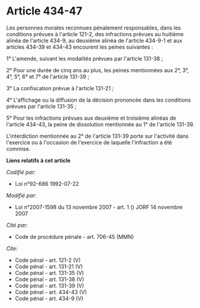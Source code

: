 # Article 434-47

Les personnes morales reconnues pénalement responsables, dans les conditions prévues à l'article 121-2, des infractions
prévues au huitième alinéa de l'article 434-9, au deuxième alinéa de l'article 434-9-1 et aux articles 434-39 et 434-43
encourent les peines suivantes : 

1° L'amende, suivant les modalités prévues par l'article 131-38 ; 

2° Pour une durée de cinq ans au plus, les peines mentionnées aux 2°, 3°, 4°, 5°, 6° et 7° de l'article 131-39 ; 

3° La confiscation prévue à l'article 131-21 ; 

4° L'affichage ou la diffusion de la décision prononcée dans les conditions prévues par l'article 131-35 ; 

5° Pour les infractions prévues aux deuxième et troisième alinéas de l'article 434-43, la peine de dissolution mentionnée au
1° de l'article 131-39. 

L'interdiction mentionnée au 2° de l'article 131-39 porte sur l'activité dans l'exercice ou à l'occasion de l'exercice de
laquelle l'infraction a été commise.

**Liens relatifs à cet article**

_Codifié par_:

  - Loi n°92-686 1992-07-22

_Modifié par_:

  - Loi n°2007-1598 du 13 novembre 2007 - art. 1 () JORF 14 novembre 2007

_Cité par_:

  - Code de procédure pénale - art. 706-45 (MMN)

_Cite_:

  - Code pénal - art. 121-2 (V)
  - Code pénal - art. 131-21 (V)
  - Code pénal - art. 131-35 (V)
  - Code pénal - art. 131-38 (V)
  - Code pénal - art. 131-39 (V)
  - Code pénal - art. 434-43 (V)
  - Code pénal - art. 434-9 (V)
